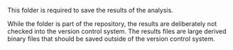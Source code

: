 This folder is required to save the results of the analysis.

While the folder is part of the repository, the results are
deliberately not checked into the version control system.
The results files are large derived binary files that 
should be saved outside of the version control system.